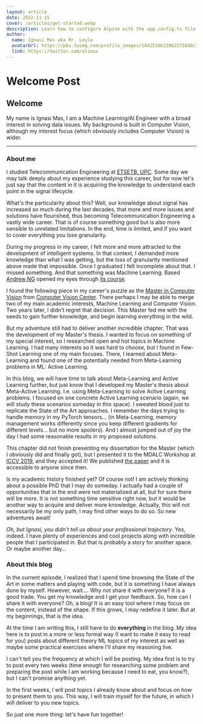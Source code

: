 ```yaml
---
layout: article
date: 2022-11-15
cover: /articles/get-started.webp
description: Learn how to configure Alpine with the app.config.ts file.
author:
  name: Ignasi Mas aka Mr. Leylo
  avatarUrl: https://pbs.twimg.com/profile_images/1042510623962275840/1Iw_Mvud_400x400.jpg
  link: https://twitter.com/atinux
---
```


# Welcome Post

## Welcome

My name is Ignasi Mas, I am a Machine Learning/AI Engineer with a broad interest in solving data issues. My background is built in Computer Vision, although my interest focus (which obviously includes Computer Vision) is wider.

---

### About me

I studied Telecommunication Engineering at [ETSETB, UPC](https://telecos.upc.edu/acl_users/credentials_cookie_auth/require_login?came_from=https%3A//telecos.upc.edu/es). Some day we may talk deeply about my experience studying this career, but for now let's just say that the content in it is acquiring the knowledge to understand each point in the signal lifecycle.

What's the particularity about this? Well, our knowledge about signal has increased so much during the last decades, that more and more issues and solutions have flourished, thus becoming Telecommunication Engineering a vastly wide career. That is of course something good but is also more sensible to unrelated limitations. In the end, time is limited, and if you want to cover everything you lose granularity.

During my progress in my career, I felt more and more attracted to the development of intelligent systems. In that context, I demanded more knowledge than what I was getting, but the loss of granularity mentioned above made that impossible. Once I graduated I felt incomplete about that. I missed something. And that something was Machine Learning. Based [Andrew NG](https://www.andrewng.org/) opened my eyes through [its course](https://www.coursera.org/learn/machine-learning). 

I found the following piece in my career's puzzle as the [Master in Computer Vision](https://www.uab.cat/web/estudiar/official-master-s-degrees/general-information/computer-vision-1096480962610.html?param1=1345648392514) from [Computer Vision Center](http://www.cvc.uab.es/). There perhaps I may be able to merge two of my main academic interests, Machine Learning and Computer Vision. Two years later, I didn't regret that decision. This Master fed me with the seeds to gain further knowledge, and begin learning everything in the wild.

But my adventure still had to deliver another incredible chapter. That was the development of my Master's thesis. I wanted to focus on something of my special interest, so I researched open and hot topics in Machine Learning. I had many interests so it was hard to choose, but I found in Few-Shot Learning one of my main focuses. There, I learned about Meta-Learning and found one of the potentially needed from Meta-Learning problems in ML: Active Learning.

In this blog, we will have time to talk about Meta-Learning and Active Learning further, but just know that I developed my Master's thesis about Meta-Active Learning. I.e. using Meta-Learning to solve Active Learning problems. I focused on one concrete Active Learning scenario (again, we will study these scenarios someday in this space). I sweated blood just to replicate the State of the Art approaches. I remember the days trying to handle memory in my PyTorch tensors… (in Meta-Learning, memory management works differently since you keep different gradients for different levels… but no more spoilers). And I almost jumped out of joy the day I had some reasonable results in my proposed solutions.

This chapter did not finish presenting my dissertation for the Master (which I obviously did and finally got), but I presented it to the MDALC Workshop at [ICCV 2019](https://iccv2019.thecvf.com/), and they accepted it! We published [the paper](https://ieeexplore.ieee.org/document/9022361) and it is accessible to anyone since then.

Is my academic history finished yet? Of course not! I am actively thinking about a possible PhD that I may do someday. I actually had a couple of opportunities that in the end were not materialized at all, but for sure there will be more. It is not something time sensitive right now, but it would be another way to acquire and deliver more knowledge. Actually, this will not necessarily be my only path, I may find other ways to do so. So new adventures await!

*Oh, but Ignasi, you didn't tell us about your professional trajectory*. Yes, indeed. I have plenty of experiences and cool projects along with incredible people that I participated in. But that is probably a story for another space. Or maybe another day…

### About this blog

In the current episode, I realized that I spend time browsing the State of the Art in some matters and playing with code, but it is something I have always done by myself. However, wait.... Why not share it with everyone? It is a good trade. You get my knowledge and I get your feedback. So, how can I share it with everyone? Oh, a blog! It is an easy tool where I may focus on the content, instead of the shape. If this grows, I may redefine it later. But at my beginnings, that is the idea.

At the time I am writing this, I still have to do **everything** in the blog. My idea here is to post in a more or less formal way (I want to make it easy to read for you) posts about different theory ML topics of my interest as well as maybe some practical exercises where I'll share my reasoning live.

I can't tell you the frequency at which I will be posting. My idea first is to try to post every two weeks (time enough for researching some problem and preparing the post while I am working because I need to eat, you know?), but I can't promise anything yet.

In the first weeks, I will post topics I already know about and focus on how to present them to you. This way, I will train myself for the future, in which I will deliver to you new topics.

So just one more thing: let's have fun together!